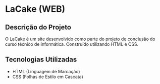 # LaCake (WEB)

## Descrição do Projeto

O LaCake é um site desenvolvido como parte do projeto de conclusão do curso técnico de informática. Construído utilizando HTML e CSS.

## Tecnologias Utilizadas

- HTML (Linguagem de Marcação)
- CSS (Folhas de Estilo em Cascata)
